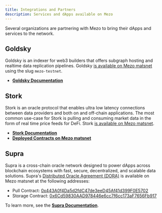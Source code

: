 ```yaml
---
title: Integrations and Partners
description: Services and dApps available on Mezo
---
```


Several organizations are partnering with Mezo to bring their dApps and services to the network.

## Goldsky

Goldsky is an indexer for web3 builders that offers subgraph hosting and realtime data replication pipelines. Goldsky [is available on Mezo matsnet](https://docs.goldsky.com/chains/supported-networks) using the slug `mezo-testnet`.

- **[Goldsky Documentation](https://docs.goldsky.com/)**

## Stork

Stork is an oracle protocol that enables ultra low latency connections between data providers and both on and off-chain applications. The most common use-case for Stork is pulling and consuming market data in the form of real time price feeds for DeFi. Stork [is available on Mezo matsnet](https://docs.stork.network/resources/contract-addresses/evm#mezo).

- **[Stork Documentation](https://docs.stork.network/)**
- **[Deployed Contracts on Mezo matsnet](https://docs.stork.network/resources/contract-addresses/evm#mezo)**

## Supra 

Supra is a cross-chain oracle network designed to power dApps across blockchain ecosystems with fast, secure, decentralized, and scalable data solutions. Supra's [Distributed Oracle Agreement (DORA)](https://docs.supra.com/oracles/data-feeds#distributed-oracle-agreement-dora) is available on Mezo matsnet at the following addresses:

- Pull Contract: [0x443A0f4Da5d2fdC47de3eeD45Af41d399F0E5702](https://explorer.test.mezo.org/address/0x443A0f4Da5d2fdC47de3eeD45Af41d399F0E5702)
- Storage Contract: [0x6Cd59830AAD978446e6cc7f6cc173aF7656Fb917](https://explorer.test.mezo.org/address/0x6Cd59830AAD978446e6cc7f6cc173aF7656Fb917)

To learn more, see the **[Supra Documentation](https://docs.supra.com/)**.